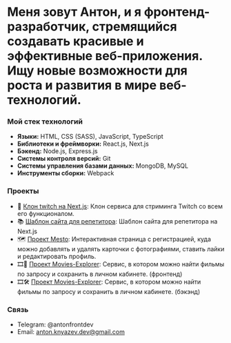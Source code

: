 # Меня зовут Антон, и я фронтенд-разработчик, стремящийся создавать красивые и эффективные веб-приложения. Ищу новые возможности для роста и развития в мире веб-технологий.


### Мой стек технологий

- **Языки:** HTML, CSS (SASS), JavaScript, TypeScript
- **Библиотеки и фреймворки:** React.js, Next.js
- **Бэкенд:** Node.js, Express.js
- **Системы контроля версий:** Git
- **Системы управления базами данных:** MongoDB, MySQL
- **Инструменты сборки:** Webpack

### Проекты

- 👾 [Клон twitch на Next.js](https://github.com/s1ckgit/nextjs14-twitch-clone): Клон сервиса для стриминга Twitch со всем его функционалом.
- 📚 [Шаблон сайта для репетитора](https://github.com/s1ckgit/tutor-template-next): Шаблон сайта для репетитора на Next.js
- 🗺️ [Проект Mesto](https://github.com/s1ckgit/react-mesto-api-full-gha): Интерактивная страница с регистрацией, куда можно добавлять и удалять карточки с фотографиями, ставить лайки и редактировать профиль.
- 🎞️🎨 [Проект Movies-Explorer](https://github.com/s1ckgit/movies-explorer-frontend): Сервис, в котором можно найти фильмы по запросу и сохранить в личном кабинете. (фронтенд)
- 🎞️🛠️ [Проект Movies-Explorer](https://github.com/s1ckgit/movies-explorer-api): Сервис, в котором можно найти фильмы по запросу и сохранить в личном кабинете. (бэкэнд)

### Связь

- Telegram: @antonfrontdev
- Email: anton.knyazev.dev@gmail.com
